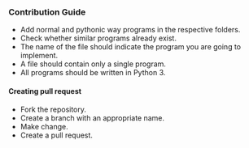 ### Contribution Guide

-   Add normal and pythonic way programs in the respective folders.
-   Check whether similar programs already exist.
-   The name of the file should indicate the program you are going to implement.
-   A file should contain only a single program.
-   All programs should be written in Python 3.

#### Creating pull request

-   Fork the repository.
-   Create a branch with an appropriate name.
-   Make change.
-   Create a pull request.
